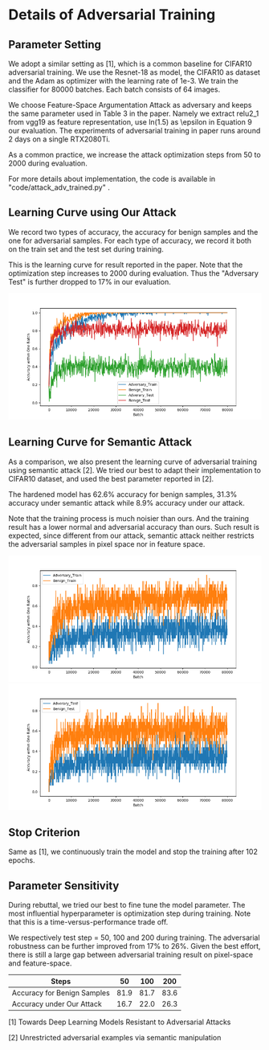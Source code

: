 # Details of Adversarial Training 

## Parameter Setting

We adopt a similar setting as [1], which is a common baseline for CIFAR10 adversarial training. We use the Resnet-18 as model, the CIFAR10 as dataset and the Adam as optimizer with the learning rate of 1e-3. We train the classifier for 80000 batches. Each batch consists of 64 images. 

We choose Feature-Space Argumentation Attack as adversary and keeps the same parameter used in Table 3 in the paper. Namely we extract relu2_1 from vgg19 as feature representation, use ln(1.5) as \epsilon in Equation 9 our evaluation. The experiments of adversarial training in paper runs around 2 days on a single RTX2080Ti. 

As a common practice, we increase the attack optimization steps from 50 to 2000 during evaluation.

For more details about implementation, the code is available in "code/attack_adv_trained.py" .

## Learning Curve using Our Attack

We record two types of accuracy, the accuracy for benign samples and the one for adversarial samples. For each type of accuracy, we record it both on the train set and the test set during training. 

This is the learning curve for result reported in the paper. Note that the optimization step increases to 2000 during evaluation. Thus the "Adversary Test" is further dropped to 17% in our evaluation. 

![Learning Curve for Adversarial Training in Table 4](Adv_Train_Learning_Curve_Feature_Space_50.png)

## Learning Curve for Semantic Attack

As a comparison, we also present the learning curve of adversarial training using semantic attack [2]. We tried our best to adapt their implementation to CIFAR10 dataset, and used the best parameter reported in [2].

The hardened model has 62.6% accuracy for benign samples, 31.3% accuracy under semantic attack while 8.9% accuracy under our attack.

Note that the training process is much noisier than ours. And the training result has a lower normal and adversarial accuracy than ours. Such result is expected, since different from our attack, semantic attack neither restricts the adversarial samples in pixel space nor in feature space.

![Learning Curve Semantic Attack A](Adv_Train_Learning_Curve_Semantic_A.png)
![Learning Curve Semantic Attack B](Adv_Train_Learning_Curve_Semantic_B.png)

## Stop Criterion

Same as [1], we continuously train the model and stop the training after 102 epochs. 

## Parameter Sensitivity

During rebuttal, we tried our best to fine tune the model parameter. The most influential hyperparameter is optimization step during training. Note that this is a time-versus-performance trade off.

We respectively test step = 50, 100 and 200 during training. The adversarial robustness can be further improved from 17% to 26%. Given the best effort, there is still a large gap between adversarial training result on pixel-space and feature-space.


| Steps                       | 50   | 100  | 200  |
|-----------------------------|------|------|------|
| Accuracy for Benign Samples | 81.9 | 81.7 | 83.6 |
| Accuracy under Our Attack   | 16.7 | 22.0 | 26.3 |

[1] Towards Deep Learning Models Resistant to Adversarial Attacks

[2] Unrestricted adversarial examples via semantic manipulation
